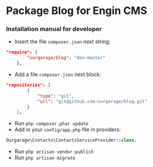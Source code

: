 # Package Blog for Engin CMS
### Installation manual for developer
* Insert the file `composer.json` next string:
``` JSON
"require": {
        "ourgarage/blog": "dev-master"
    },
```
* Add a file `composer.json` next block:
``` JSON
"repositories": [
        {
            "type": "git",
            "url": "git@github.com:ourgarage/blog.git"
        }
    ],
```
* Run `php composer.phar update`
* Add in your `config/app.php` file in providers:
```PHP
Ourgarage\Contacts\ContactsServiceProvider::class,
```
* Run `php artisan vendor:publish`
* Run `php artisan migrate`

